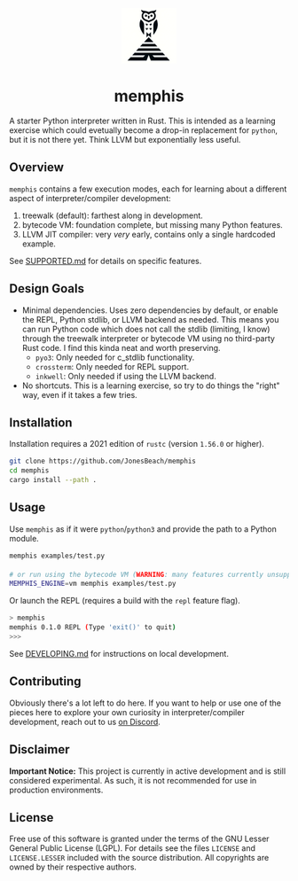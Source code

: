 <p align="center">
    <img src="logo.png" width="100"/>
    <h1 align="center">memphis</h1>
</p>

A starter Python interpreter written in Rust. This is intended as a learning exercise which could evetually become a drop-in replacement for `python`, but it is not there yet. Think LLVM but exponentially less useful.

## Overview
`memphis` contains a few execution modes, each for learning about a different aspect of interpreter/compiler development:
1. treewalk (default): farthest along in development.
1. bytecode VM: foundation complete, but missing many Python features.
1. LLVM JIT compiler: very _very_ early, contains only a single hardcoded example.
 
See [SUPPORTED.md](docs/SUPPORTED.md) for details on specific features.

## Design Goals
- Minimal dependencies. Uses zero dependencies by default, or enable the REPL, Python stdlib, or LLVM backend as needed. This means you can run Python code which does not call the stdlib (limiting, I know) through the treewalk interpreter or bytecode VM using no third-party Rust code. I find this kinda neat and worth preserving.
  - `pyo3`: Only needed for c_stdlib functionality.
  - `crossterm`: Only needed for REPL support.
  - `inkwell`: Only needed if using the LLVM backend.
- No shortcuts. This is a learning exercise, so try to do things the "right" way, even if it takes a few tries.

## Installation
Installation requires a 2021 edition of `rustc` (version `1.56.0` or higher).
```bash
git clone https://github.com/JonesBeach/memphis
cd memphis
cargo install --path .
```
## Usage
Use `memphis` as if it were `python`/`python3` and provide the path to a Python module.
```bash
memphis examples/test.py

# or run using the bytecode VM (WARNING: many features currently unsupported)
MEMPHIS_ENGINE=vm memphis examples/test.py
```
Or launch the REPL (requires a build with the `repl` feature flag).
```bash
> memphis
memphis 0.1.0 REPL (Type 'exit()' to quit)
>>>
```
See [DEVELOPING.md](docs/DEVELOPING.md) for instructions on local development.

## Contributing
Obviously there's a lot left to do here. If you want to help or use one of the pieces here to explore your own curiosity in interpreter/compiler development, reach out to us [on Discord](https://discord.com/invite/W3AEHyEh4G).

## Disclaimer
**Important Notice:** This project is currently in active development and is still considered experimental. As such, it is not recommended for use in production environments.

## License
Free use of this software is granted under the terms of the GNU Lesser General Public License (LGPL). For details see the files `LICENSE` and `LICENSE.LESSER` included with the source distribution. All copyrights are owned by their respective authors.
